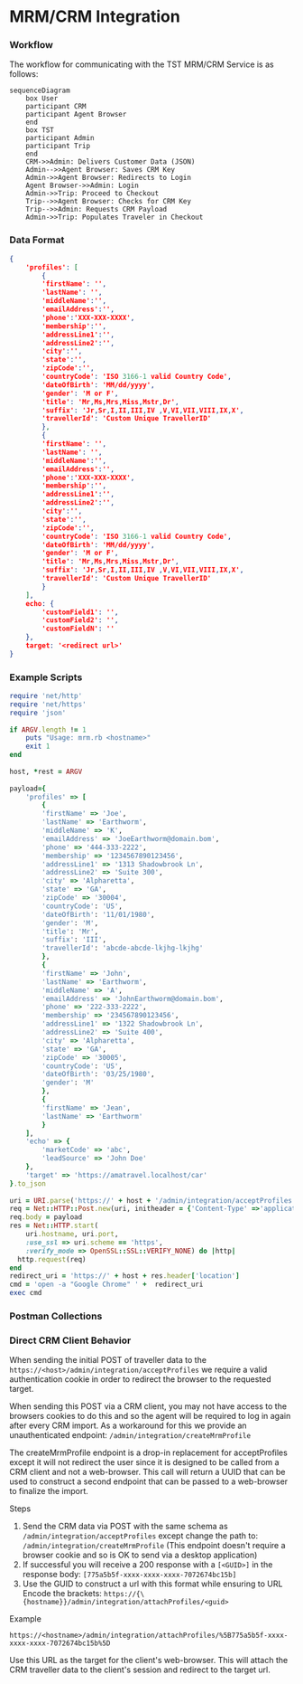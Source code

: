 # MRM/CRM Integration


### Workflow
The workflow for communicating with the TST MRM/CRM Service is as follows:

```mermaid
sequenceDiagram
    box User
    participant CRM
    participant Agent Browser
    end
    box TST
    participant Admin
    participant Trip
    end
    CRM->>Admin: Delivers Customer Data (JSON)
    Admin-->>Agent Browser: Saves CRM Key 
    Admin->>Agent Browser: Redirects to Login
    Agent Browser->>Admin: Login
    Admin->>Trip: Proceed to Checkout
    Trip-->>Agent Browser: Checks for CRM Key
    Trip-->>Admin: Requests CRM Payload
    Admin->>Trip: Populates Traveler in Checkout
```

### Data Format

```json lines
{
    'profiles': [
        {
        'firstName': '',
        'lastName': '',
        'middleName':'',
        'emailAddress':'',
        'phone':'XXX-XXX-XXXX',
        'membership':'',
        'addressLine1':'',
        'addressLine2':'',
        'city':'',
        'state':'',
        'zipCode':'',
        'countryCode': 'ISO 3166-1 valid Country Code',
        'dateOfBirth': 'MM/dd/yyyy',
        'gender': 'M or F',
        'title': 'Mr,Ms,Mrs,Miss,Mstr,Dr',
        'suffix': 'Jr,Sr,I,II,III,IV ,V,VI,VII,VIII,IX,X',
        'travellerId': 'Custom Unique TravellerID'
        },
        {
        'firstName': '',
        'lastName': '',
        'middleName':'',
        'emailAddress':'',
        'phone':'XXX-XXX-XXXX',
        'membership':'',
        'addressLine1':'',
        'addressLine2':'',
        'city':'',
        'state':'',
        'zipCode':'',
        'countryCode': 'ISO 3166-1 valid Country Code',
        'dateOfBirth': 'MM/dd/yyyy',
        'gender': 'M or F',
        'title': 'Mr,Ms,Mrs,Miss,Mstr,Dr',
        'suffix': 'Jr,Sr,I,II,III,IV ,V,VI,VII,VIII,IX,X',
        'travellerId': 'Custom Unique TravellerID'
        }
    ],
    echo: {
        'customField1': '',
        'customField2': '',
        'customFieldN': ''
    },
    target: '<redirect url>'
}
```

### Example Scripts

```Ruby
require 'net/http'
require 'net/https'
require 'json'
 
if ARGV.length != 1
    puts "Usage: mrm.rb <hostname>"
    exit 1
end
  
host, *rest = ARGV
 
payload={
    'profiles' => [
        {
        'firstName' => 'Joe', 
        'lastName' => 'Earthworm',
        'middleName' => 'K',
        'emailAddress' => 'JoeEarthworm@domain.bom',
        'phone' => '444-333-2222',
        'membership' => '1234567890123456',
        'addressLine1' => '1313 Shadowbrook Ln',
        'addressLine2' => 'Suite 300',
        'city' => 'Alpharetta',
        'state' => 'GA',
        'zipCode' => '30004',
        'countryCode': 'US',
        'dateOfBirth': '11/01/1980',
        'gender': 'M',
        'title': 'Mr',
        'suffix': 'III',
        'travellerId': 'abcde-abcde-lkjhg-lkjhg'
        },
        {
        'firstName' => 'John', 
        'lastName' => 'Earthworm',
        'middleName' => 'A',
        'emailAddress' => 'JohnEarthworm@domain.bom',
        'phone' => '222-333-2222',
        'membership' => '234567890123456',
        'addressLine1' => '1322 Shadowbrook Ln',
        'addressLine2' => 'Suite 400',
        'city' => 'Alpharetta',
        'state' => 'GA',
        'zipCode' => '30005',
        'countryCode': 'US',
        'dateOfBirth': '03/25/1980',
        'gender': 'M'
        },
        {
        'firstName' => 'Jean',
        'lastName' => 'Earthworm'
        }
    ],
    'echo' => {
        'marketCode' => 'abc',
        'leadSource' => 'John Doe'
    },
    'target' => 'https://amatravel.localhost/car'
}.to_json
 
uri = URI.parse('https://' + host + '/admin/integration/acceptProfiles')
req = Net::HTTP::Post.new(uri, initheader = {'Content-Type' =>'application/json'})
req.body = payload
res = Net::HTTP.start(
    uri.hostname, uri.port,
    :use_ssl => uri.scheme == 'https',
    :verify_mode => OpenSSL::SSL::VERIFY_NONE) do |http|
  http.request(req)
end
redirect_uri = 'https://' + host + res.header['location']
cmd = 'open -a "Google Chrome" ' +  redirect_uri
exec cmd
```

### Postman Collections


### Direct CRM Client Behavior
When sending the initial POST of traveller data to the `https://<host>/admin/integration/acceptProfiles` we require a valid authentication cookie in order to redirect the browser to the requested target.

When sending this POST via a CRM client, you may not have access to the browsers cookies to do this and so the agent will be required to log in again after every CRM import. As a workaround for this we provide an unauthenticated endpoint: `/admin/integration/createMrmProfile`

The createMrmProfile endpoint is a drop-in replacement for acceptProfiles except it will not redirect the user since it is designed to be called from a CRM client and not a web-browser. This call will return a UUID that can be used to construct a second endpoint that can be passed to a web-browser to finalize the import.

Steps
1. Send the CRM data via POST with the same schema as `/admin/integration/acceptProfiles` except change the path to:
`/admin/integration/createMrmProfile` (This endpoint doesn't require a browser cookie and so is OK to send via a desktop application)
2. If successful you will receive a 200 response with a `[<GUID>]` in the response body:
`[775a5b5f-xxxx-xxxx-xxxx-7072674bc15b]`
3. Use the GUID to construct a url with this format while ensuring to URL Encode the brackets: `https://{\{hostname}}/admin/integration/attachProfiles/<guid>`

Example

`https://<hostname>/admin/integration/attachProfiles/%5B775a5b5f-xxxx-xxxx-xxxx-7072674bc15b%5D`

Use this URL as the target for the client's web-browser. This will attach the CRM traveller data to the client's session and redirect to the target url.